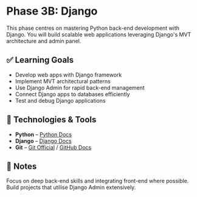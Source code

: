 # Phase 3B: Django

This phase centres on mastering Python back-end development with Django. You will build scalable web applications leveraging Django's MVT architecture and admin panel.

## ✅ Learning Goals

- Develop web apps with Django framework
- Implement MVT architectural patterns
- Use Django Admin for rapid back-end management
- Connect Django apps to databases efficiently
- Test and debug Django applications

## 🧰 Technologies & Tools

- **Python** – [Python Docs](https://docs.python.org/3/)  
- **Django** – [Django Docs](https://docs.djangoproject.com/en/stable/)  
- **Git** – [Git Official](https://git-scm.com/doc) / [GitHub Docs](https://docs.github.com/)

## 📌 Notes

Focus on deep back-end skills and integrating front-end where possible. Build projects that utilise Django Admin extensively.
